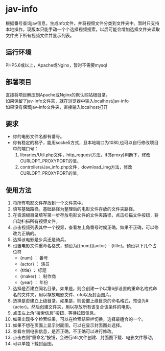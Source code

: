 # jav-info
根据番号查询jav信息，生成nfo文件，并将视频文件分类到文件夹中。暂时只支持本地操作。现版本只能手动一个个选择视频搜索，以后可能会增加选择文件夹读取文件夹下所有视频文件并显示列表。
## 运行环境
PHP5.6或以上，Apache或Nginx，暂时不需要mysql
## 部署项目
直接将项目解压到Apache或Nginx的默认网站根目录。\
如果保留了jav-info文件夹，就在浏览器中输入localhost/jav-info\
如果没有保留jav-info文件夹，直接输入localhost打开
## 要求
* 你的电影文件名都有番号。
* 你有稳定的梯子，能用socke5方式，且本地端口为1080,也可以自行修改项目中的端口号：
    1. libraries/Util.php文件，http_request方法，if($proxy)判断下，修改CURLOPT_PROXYPORT的值。
    2. controllers/Jav_info.php文件，download_img方法，修改CURLOPT_PROXYPORT的值。
## 使用方法
1. 将所有电影文件存放到一个文件夹中。
2. 填写基础路径。基础路径为整理后的电影文件存放的文件夹路径。
3. 在资源根目录填写第一步存放电影文件的文件夹路径，点击扫描文件按钮，将自动扫描所有视频文件。
4. 点击视频列表其中一个视频，查看左上角番号时候正确，如果不正确，可以修改为正确的。
5. 选择该电影是步兵还是骑兵。
6. 设置电影文件重命名格式，预设为\[{num}\]{actor} - {title}。预设以下几个占位符
    * {num} ： 番号
    * {actor} ： 演员
    * {title} ： 标题
    * {maker} ： 制作商
    * {year} ： 年份
7. 选择是否建立同名目录。如果是，则会创建一个以第6部设置的重命名格式命名的文件夹，用以存放电影文件、nfo以及封面图片。
8. 选择是否建立上级目录。如果是，则设置上级目录的命名格式，预设为#{actor}。然后创建文件夹，用以存放所有该复合该条件的电影。
9. 点击左上角“搜索信息”按钮，等待拉取信息。
10. 如果出现多个检索结果，可以在检索结果栏切换，选择最适合的一个。
11. 如果不想在页面上显示封面图，可以在显示封面图处选择。
12. 查看左侧电影信息，是否正确，不正确可以进行修改。
13. 点击右侧“重命名”按钮，会进行nfc文件创建、封面图下载、电影文件移动。
14. 可以单独下载封面图。
